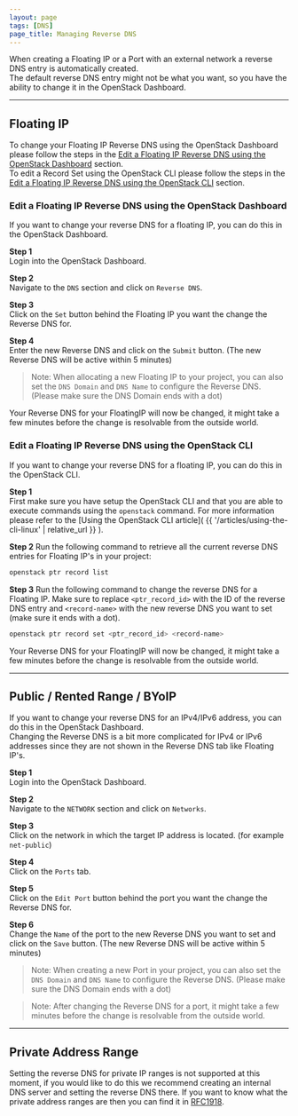 ```yaml
---
layout: page
tags: [DNS]
page_title: Managing Reverse DNS
---
```


When creating a Floating IP or a Port with an external network a reverse DNS
entry is automatically created.  
The default reverse DNS entry might not be what you want, so you have the
ability to change it in the OpenStack Dashboard.

---

## Floating IP
To change your Floating IP Reverse DNS using the OpenStack Dashboard please
follow the steps in the
[Edit a Floating IP Reverse DNS using the OpenStack Dashboard](#edit-a-record-set-using-the-openstack-dashboard)
section.  
To edit a Record Set using the OpenStack CLI please follow the steps in
the
[Edit a Floating IP Reverse DNS using the OpenStack CLI](#edit-a-record-set-using-the-openstack-cli)
section. 

### Edit a Floating IP Reverse DNS using the OpenStack Dashboard
If you want to change your reverse DNS for a floating IP, you can do this in
the OpenStack Dashboard.

**Step 1**   
Login into the OpenStack Dashboard.

**Step 2**  
Navigate to the `DNS` section and click on `Reverse DNS`.

**Step 3**  
Click on the `Set` button behind the Floating IP you want the change the
Reverse DNS for.  

**Step 4**  
Enter the new Reverse DNS and click on the `Submit` button. (The new Reverse
DNS will be active within 5 minutes)

> Note: When allocating a new Floating IP to your project, you can also set the
 `DNS Domain` and `DNS Name` to configure the Reverse DNS. (Please make sure
 the DNS Domain ends with a dot)

Your Reverse DNS for your FloatingIP will now be changed, it might take a few
minutes before the change is resolvable from the outside world.

### Edit a Floating IP Reverse DNS using the OpenStack CLI
If you want to change your reverse DNS for a floating IP, you can do this in
the OpenStack CLI.

**Step 1**  
First make sure you have setup the OpenStack CLI and that you are able to
execute commands using the `openstack` command. For more information please
refer to the
[Using the OpenStack CLI article](
    {{ '/articles/using-the-cli-linux' | relative_url }}
).

**Step 2**
Run the following command to retrieve all the current reverse DNS entries for
Floating IP's in your project:
```bash
openstack ptr record list
```
**Step 3**
Run the following command to change the reverse DNS for a Floating IP. Make
sure to replace `<ptr_record_id>` with the ID of the reverse DNS entry and
`<record-name>` with the new reverse DNS you want to set (make sure it ends
with a dot).
```bash
openstack ptr record set <ptr_record_id> <record-name>
```

Your Reverse DNS for your FloatingIP will now be changed, it might take a few
minutes before the change is resolvable from the outside world.

---

## Public / Rented Range / BYoIP
If you want to change your reverse DNS for an IPv4/IPv6 address, you can do
this in the OpenStack Dashboard.  
Changing the Reverse DNS is a bit more complicated for IPv4 or IPv6 addresses
since they are not shown in the Reverse DNS tab like Floating IP's.

**Step 1**   
Login into the OpenStack Dashboard.

**Step 2**  
Navigate to the `NETWORK` section and click on `Networks`.

**Step 3**  
Click on the network in which the target IP address is located. (for example
`net-public`)

**Step 4**  
Click on the `Ports` tab.

**Step 5**  
Click on the `Edit Port` button behind the port you want the change the Reverse
DNS for.

**Step 6**  
Change the `Name` of the port to the new Reverse DNS you want to set and click
on the `Save` button. (The new Reverse DNS will be active within 5 minutes)

> Note: When creating a new Port in your project, you can also set the
`DNS Domain` and `DNS Name` to configure the Reverse DNS. (Please make sure the
 DNS Domain ends with a dot)

> Note: After changing the Reverse DNS for a port, it might take a few minutes
before the change is resolvable from the outside world.

---

## Private Address Range
Setting the reverse DNS for private IP ranges is not supported at this moment, if you would like to
do this we recommend creating an internal DNS server and setting the reverse DNS there. 
If you want to know what the private address ranges are then you can find it in [RFC1918](https://tools.ietf.org/html/rfc1918).


